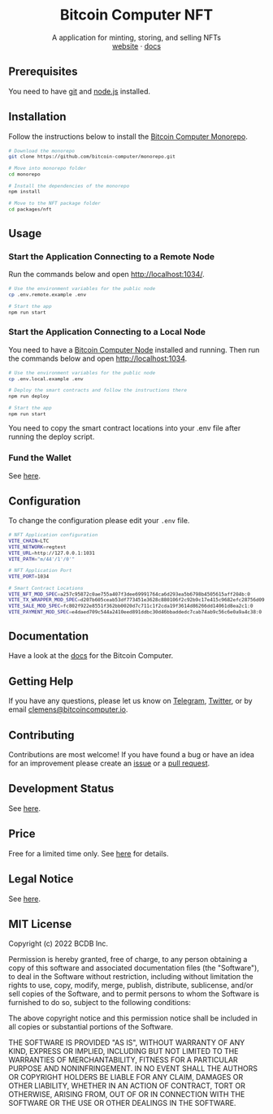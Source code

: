 <div align="center">
  <h1>Bitcoin Computer NFT</h1>
  <p>
    A application for minting, storing, and selling NFTs
    <br />
    <a href="http://bitcoincomputer.io/">website</a> &#183; <a href="http://docs.bitcoincomputer.io/">docs</a>
  </p>
</div>

## Prerequisites

You need to have [git](https://www.git-scm.com/) and [node.js](https://nodejs.org/en/) installed.

## Installation

Follow the instructions below to install the [Bitcoin Computer Monorepo](https://github.com/bitcoin-computer/monorepo).

<font size=1>

```sh
# Download the monorepo
git clone https://github.com/bitcoin-computer/monorepo.git

# Move into monorepo folder
cd monorepo

# Install the dependencies of the monorepo
npm install

# Move to the NFT package folder
cd packages/nft
```

</font>

## Usage

### Start the Application Connecting to a Remote Node

Run the commands below and open [http://localhost:1034/](http://localhost:1034/).

<font size=1>

```bash
# Use the environment variables for the public node
cp .env.remote.example .env

# Start the app
npm run start
```

</font>

### Start the Application Connecting to a Local Node

You need to have a [Bitcoin Computer Node](https://github.com/bitcoin-computer/monorepo/tree/main/packages/node#readme) installed and running. Then run the commands below and open [http://localhost:1034](http://localhost:1034).

<font size=1>

```bash
# Use the environment variables for the public node
cp .env.local.example .env

# Deploy the smart contracts and follow the instructions there
npm run deploy

# Start the app
npm run start
```

</font>

You need to copy the smart contract locations into your .env file after running the deploy script.

### Fund the Wallet

See [here](https://github.com/bitcoin-computer/monorepo/tree/main/packages/node#fund-the-wallet).

## Configuration

To change the configuration please edit your `.env` file.

<font size=1>

```bash
# NFT Application configuration
VITE_CHAIN=LTC
VITE_NETWORK=regtest
VITE_URL=http://127.0.0.1:1031
VITE_PATH="m/44'/1'/0'"

# NFT Application Port
VITE_PORT=1034

# Smart Contract Locations
VITE_NFT_MOD_SPEC=a257c95872c0ae755a407f3dee69991764ca6d293ea5b6798b4505615aff204b:0
VITE_TX_WRAPPER_MOD_SPEC=d207b605ceab53df773451e3628c880106f2c92b9c17e415c9682efc28756d09:0
VITE_SALE_MOD_SPEC=fc802f922e8551f362bb0020d7c711c1f2cda19f3614d86266dd14061d8ea2c1:0
VITE_PAYMENT_MOD_SPEC=e4daed709c544a2410eed891ddbc30d46bbaddedc7cab74ab9c56c6e0a9a4c38:0
```

</font>

## Documentation

Have a look at the [docs](https://docs.bitcoincomputer.io/) for the Bitcoin Computer.

## Getting Help

If you have any questions, please let us know on <a href="https://t.me/thebitcoincomputer" target="_blank">Telegram</a>, <a href="https://twitter.com/TheBitcoinToken" target="_blank">Twitter</a>, or by email clemens@bitcoincomputer.io.

## Contributing

Contributions are most welcome! If you have found a bug or have an idea for an improvement please create an [issue](https://github.com/bitcoin-computer/monorepo/issues) or a [pull request](https://github.com/bitcoin-computer/monorepo/pulls).

## Development Status

See [here](https://github.com/bitcoin-computer/monorepo/tree/main/packages/lib#development-status).

## Price

Free for a limited time only. See [here](https://github.com/bitcoin-computer/monorepo/tree/main/packages/lib#price) for details.

## Legal Notice

See [here](https://github.com/bitcoin-computer/monorepo/tree/main/packages/lib#legal-notice).

## MIT License

Copyright (c) 2022 BCDB Inc.

Permission is hereby granted, free of charge, to any person obtaining a copy of this software and associated documentation files (the "Software"), to deal in the Software without restriction, including without limitation the rights to use, copy, modify, merge, publish, distribute, sublicense, and/or sell copies of the Software, and to permit persons to whom the Software is furnished to do so, subject to the following conditions:

The above copyright notice and this permission notice shall be included in all copies or substantial portions of the Software.

THE SOFTWARE IS PROVIDED "AS IS", WITHOUT WARRANTY OF ANY KIND, EXPRESS OR IMPLIED, INCLUDING BUT NOT LIMITED TO THE WARRANTIES OF MERCHANTABILITY, FITNESS FOR A PARTICULAR PURPOSE AND NONINFRINGEMENT. IN NO EVENT SHALL THE AUTHORS OR COPYRIGHT HOLDERS BE LIABLE FOR ANY CLAIM, DAMAGES OR OTHER LIABILITY, WHETHER IN AN ACTION OF CONTRACT, TORT OR OTHERWISE, ARISING FROM, OUT OF OR IN CONNECTION WITH THE SOFTWARE OR THE USE OR OTHER DEALINGS IN THE SOFTWARE.

[node]: https://github.com/bitcoin-computer/monorepo/tree/main/packages/node

```

```
